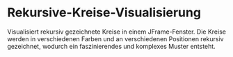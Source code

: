 # Rekursive-Kreise-Visualisierung
Visualisiert rekursiv gezeichnete Kreise in einem JFrame-Fenster. 
Die Kreise werden in verschiedenen Farben und an verschiedenen Positionen rekursiv gezeichnet,
wodurch ein faszinierendes und komplexes Muster entsteht.
